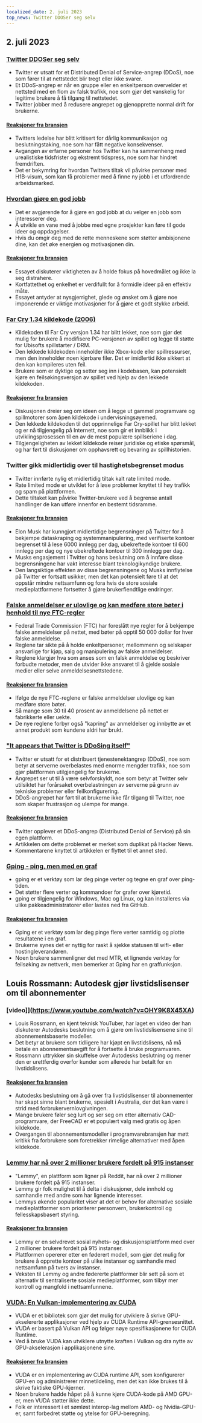 ```yaml
---
localized_date: 2. juli 2023
top_news: Twitter DDOSer seg selv
---
```


## 2. juli 2023

### [Twitter DDOSer seg selv](https://sfba.social/@sysop408/110639435788921057)

- Twitter er utsatt for et Distributed Denial of Service-angrep (DDoS), noe som fører til at nettstedet blir tregt eller ikke svarer.
- Et DDoS-angrep er når en gruppe eller en enkeltperson overvelder et nettsted med en flom av falsk trafikk, noe som gjør det vanskelig for legitime brukere å få tilgang til nettstedet.
- Twitter jobber med å redusere angrepet og gjenopprette normal drift for brukerne.

#### [Reaksjoner fra bransjen](http://news.ycombinator.com/item?id=36553236)

- Twitters ledelse har blitt kritisert for dårlig kommunikasjon og beslutningstaking, noe som har fått negative konsekvenser.
- Avgangen av erfarne personer hos Twitter kan ha sammenheng med urealistiske tidsfrister og ekstremt tidspress, noe som har hindret fremdriften.
- Det er bekymring for hvordan Twitters tiltak vil påvirke personer med H1B-visum, som kan få problemer med å finne ny jobb i et utfordrende arbeidsmarked.

### [Hvordan gjøre en god jobb](http://paulgraham.com/greatwork.html)

- Det er avgjørende for å gjøre en god jobb at du velger en jobb som interesserer deg.
- Å utvikle en vane med å jobbe med egne prosjekter kan føre til gode ideer og oppdagelser.
- Hvis du omgir deg med de rette menneskene som støtter ambisjonene dine, kan det øke energien og motivasjonen din.

#### [Reaksjoner fra bransjen](http://news.ycombinator.com/item?id=36550615)

- Essayet diskuterer viktigheten av å holde fokus på hovedmålet og ikke la seg distrahere.
- Kortfattethet og enkelhet er verdifullt for å formidle ideer på en effektiv måte.
- Essayet antyder at nysgjerrighet, glede og ønsket om å gjøre noe imponerende er viktige motivasjoner for å gjøre et godt stykke arbeid.

### [Far Cry 1.34 kildekode (2006)](https://archive.org/details/far-cry-1.34-complete)

- Kildekoden til Far Cry versjon 1.34 har blitt lekket, noe som gjør det mulig for brukere å modifisere PC-versjonen av spillet og legge til støtte for Ubisofts spillstarter / DRM.
- Den lekkede kildekoden inneholder ikke Xbox-kode eller spillressurser, men den inneholder noen kjørbare filer. Det er imidlertid ikke sikkert at den kan kompileres uten feil.
- Brukere som er dyktige og setter seg inn i kodebasen, kan potensielt kjøre en feilsøkingsversjon av spillet ved hjelp av den lekkede kildekoden.

#### [Reaksjoner fra bransjen](http://news.ycombinator.com/item?id=36547801)

- Diskusjonen dreier seg om ideen om å legge ut gammel programvare og spillmotorer som åpen kildekode i undervisningsøyemed.
- Den lekkede kildekoden til det opprinnelige Far Cry-spillet har blitt lekket og er nå tilgjengelig på Internett, noe som gir et innblikk i utviklingsprosessen til en av de mest populære spillseriene i dag.
- Tilgjengeligheten av lekket kildekode reiser juridiske og etiske spørsmål, og har ført til diskusjoner om opphavsrett og bevaring av spillhistorien.

### Twitter gikk midlertidig over til hastighetsbegrenset modus

- Twitter innførte nylig et midlertidig tiltak kalt rate limited mode.
- Rate limited mode er utviklet for å løse problemer knyttet til høy trafikk og spam på plattformen.
- Dette tiltaket kan påvirke Twitter-brukere ved å begrense antall handlinger de kan utføre innenfor en bestemt tidsramme.

#### [Reaksjoner fra bransjen](http://news.ycombinator.com/item?id=36552324)

- Elon Musk har kunngjort midlertidige begrensninger på Twitter for å bekjempe dataskraping og systemmanipulering, med verifiserte kontoer begrenset til å lese 6000 innlegg per dag, ubekreftede kontoer til 600 innlegg per dag og nye ubekreftede kontoer til 300 innlegg per dag.
- Musks engasjement i Twitter og hans beslutning om å innføre disse begrensningene har vakt interesse blant teknologikyndige brukere.
- Den langsiktige effekten av disse begrensningene og Musks innflytelse på Twitter er fortsatt usikker, men det kan potensielt føre til at det oppstår mindre nettsamfunn og fora hvis de store sosiale medieplattformene fortsetter å gjøre brukerfiendtlige endringer.

### [Falske anmeldelser er ulovlige og kan medføre store bøter i henhold til nye FTC-regler](https://www.washingtonpost.com/technology/2023/06/30/fake-reviews-online-ftc/)

- Federal Trade Commission (FTC) har foreslått nye regler for å bekjempe falske anmeldelser på nettet, med bøter på opptil 50 000 dollar for hver falske anmeldelse.
- Reglene tar sikte på å holde enkeltpersoner, mellommenn og selskaper ansvarlige for kjøp, salg og manipulering av falske anmeldelser.
- Reglene klargjør hva som anses som en falsk anmeldelse og beskriver forbudte metoder, men de utvider ikke ansvaret til å gjelde sosiale medier eller selve anmeldelsesnettstedene.

#### [Reaksjoner fra bransjen](http://news.ycombinator.com/item?id=36556228)

- Ifølge de nye FTC-reglene er falske anmeldelser ulovlige og kan medføre store bøter.
- Så mange som 30 til 40 prosent av anmeldelsene på nettet er fabrikkerte eller uekte.
- De nye reglene forbyr også "kapring" av anmeldelser og innbytte av et annet produkt som kundene aldri har brukt.

### ["It appears that Twitter is DDoSing itself"](https://sfba.social/@sysop408/110639474671754723)

- Twitter er utsatt for et distribuert tjenestenektangrep (DDoS), noe som betyr at serverne overbelastes med enorme mengder trafikk, noe som gjør plattformen utilgjengelig for brukerne.
- Angrepet ser ut til å være selvforskyldt, noe som betyr at Twitter selv utilsiktet har forårsaket overbelastningen av serverne på grunn av tekniske problemer eller feilkonfigurering.
- DDoS-angrepet har ført til at brukerne ikke får tilgang til Twitter, noe som skaper frustrasjon og ulempe for mange.

#### [Reaksjoner fra bransjen](http://news.ycombinator.com/item?id=36553762)

- Twitter opplever et DDoS-angrep (Distributed Denial of Service) på sin egen plattform.
- Artikkelen om dette problemet er merket som duplikat på Hacker News.
- Kommentarene knyttet til artikkelen er flyttet til et annet sted.

### [Gping - ping, men med en graf](https://github.com/orf/gping)

- gping er et verktøy som lar deg pinge verter og tegne en graf over ping-tiden.
- Det støtter flere verter og kommandoer for grafer over kjøretid.
- gping er tilgjengelig for Windows, Mac og Linux, og kan installeres via ulike pakkeadministratorer eller lastes ned fra GitHub.

#### [Reaksjoner fra bransjen](http://news.ycombinator.com/item?id=36548676)

- Gping er et verktøy som lar deg pinge flere verter samtidig og plotte resultatene i en graf.
- Brukerne synes det er nyttig for raskt å sjekke statusen til wifi- eller hostingleverandøren.
- Noen brukere sammenligner det med MTR, et lignende verktøy for feilsøking av nettverk, men bemerker at Gping har en graffunksjon.

## Louis Rossmann: Autodesk gjør livstidslisenser om til abonnementer

### [video]](https://www.youtube.com/watch?v=OHY9K8X45XA)

- Louis Rossmann, en kjent teknisk YouTuber, har laget en video der han diskuterer Autodesks beslutning om å gjøre om livstidslisensene sine til abonnementsbaserte modeller.
- Det betyr at brukere som tidligere har kjøpt en livstidslisens, nå må betale en abonnementsavgift for å fortsette å bruke programvaren.
- Rossmann uttrykker sin skuffelse over Autodesks beslutning og mener den er urettferdig overfor kunder som allerede har betalt for en livstidslisens.

#### [Reaksjoner fra bransjen](http://news.ycombinator.com/item?id=36547864)

- Autodesks beslutning om å gå over fra livstidslisenser til abonnementer har skapt sinne blant brukerne, spesielt i Australia, der det kan være i strid med forbrukervernlovgivningen.
- Mange brukere føler seg lurt og ser seg om etter alternativ CAD-programvare, der FreeCAD er et populært valg med gratis og åpen kildekode.
- Overgangen til abonnementsmodeller i programvarebransjen har møtt kritikk fra forbrukere som foretrekker rimelige alternativer med åpen kildekode.

### [Lemmy har nå over 2 millioner brukere fordelt på 915 instanser](https://lemmymap.feddit.de)

- "Lemmy", en plattform som ligner på Reddit, har nå over 2 millioner brukere fordelt på 915 instanser.
- Lemmy gir folk mulighet til å delta i diskusjoner, dele innhold og samhandle med andre som har lignende interesser.
- Lemmys økende popularitet viser at det er behov for alternative sosiale medieplattformer som prioriterer personvern, brukerkontroll og fellesskapsbasert styring.

#### [Reaksjoner fra bransjen](http://news.ycombinator.com/item?id=36546425)

- Lemmy er en selvdrevet sosial nyhets- og diskusjonsplattform med over 2 millioner brukere fordelt på 915 instanser.
- Plattformen opererer etter en føderert modell, som gjør det mulig for brukere å opprette kontoer på ulike instanser og samhandle med nettsamfunn på tvers av instanser.
- Veksten til Lemmy og andre fødererte plattformer blir sett på som et alternativ til sentraliserte sosiale medieplattformer, som tilbyr mer kontroll og mangfold i nettsamfunnene.

### [VUDA: En Vulkan-implementering av CUDA](https://github.com/jgbit/vuda)

- VUDA er et bibliotek som gjør det mulig for utviklere å skrive GPU-akselererte applikasjoner ved hjelp av CUDA Runtime API-grensesnittet.
- VUDA er basert på Vulkan API og følger nøye spesifikasjonene for CUDA Runtime.
- Ved å bruke VUDA kan utviklere utnytte kraften i Vulkan og dra nytte av GPU-akselerasjon i applikasjonene sine.

#### [Reaksjoner fra bransjen](http://news.ycombinator.com/item?id=36549637)

- VUDA er en implementering av CUDA runtime API, som konfigurerer GPU-en og administrerer minnetildeling, men det kan ikke brukes til å skrive faktiske GPU-kjerner.
- Noen brukere hadde håpet på å kunne kjøre CUDA-kode på AMD GPU-er, men VUDA støtter ikke dette.
- Folk er interessert i et sømløst interop-lag mellom AMD- og Nvidia-GPU-er, samt forbedret støtte og ytelse for GPU-beregning.
